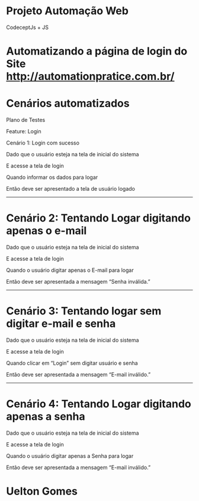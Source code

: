 # Projeto Automação Web

CodeceptJs + JS 

# Automatizando a página de login do Site  http://automationpratice.com.br/

# Cenários automatizados

Plano de Testes

Feature:  Login

Cenário  1: Login com sucesso

Dado que o usuário esteja na tela de inicial do sistema

E acesse a tela de login

Quando informar os dados para logar

Então deve ser apresentado a tela de usuário logado

---

# Cenário  2: Tentando Logar digitando apenas o e-mail

Dado que o usuário esteja na tela de inicial do sistema

E acesse a tela de login

Quando o usuário digitar apenas o E-mail para logar

Então deve ser apresentada a mensagem “Senha inválida.”

---

# Cenário  3: Tentando logar sem digitar e-mail e senha

Dado que o usuário esteja na tela de inicial do sistema

E acesse a tela de login

Quando clicar em “Login” sem digitar usuário e senha

Então deve ser apresentada a mensagem “E-mail inválido.”

---

# Cenário  4:  Tentando Logar digitando apenas a senha

Dado que o usuário esteja na tela de inicial do sistema

E acesse a tela de login

Quando o usuário digitar apenas a Senha para logar

Então deve ser apresentada a mensagem “E-mail inválido.”

# Uelton Gomes

